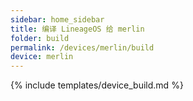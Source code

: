 ```yaml
---
sidebar: home_sidebar
title: 编译 LineageOS 给 merlin
folder: build
permalink: /devices/merlin/build
device: merlin
---
```

{% include templates/device_build.md %}
